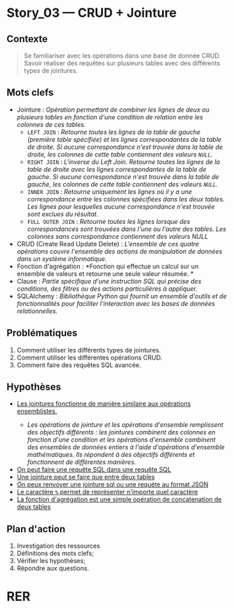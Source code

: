 <link rel="stylesheet" href="../../stylesheet.css">

# Story_03 — CRUD + Jointure

## Contexte
> Se familiariser avec les opérations dans une base de donnée CRUD.
> Savoir réaliser des requêtes sur plusieurs tables avec des différents types de jointures.

## Mots clefs
- <def-of>Jointure</def-of> : *Opération permettant de combiner les lignes de deux ou plusieurs tables en fonction d'une condition de relation entre les colonnes de ces tables.*
    - <def-of>`LEFT JOIN`</def-of> : *Retourne toutes les lignes de la table de gauche (première table spécifiée) et les lignes correspondantes de la table de droite. Si aucune correspondance n'est trouvée dans la table de droite, les colonnes de cette table contiennent des valeurs `NULL`.*
    - <def-of>`RIGHT JOIN`</def-of> : *L'inverse du Left Join. Retourne toutes les lignes de la table de droite avec les lignes correspondantes de la table de gauche. Si aucune correspondance n'est trouvée dans la table de gauche, les colonnes de cette table contiennent des valeurs `NULL`.*
    - <def-of>`INNER JOIN`</def-of> : *Retourne uniquement les lignes où il y a une correspondance entre les colonnes spécifiées dans les deux tables. Les lignes pour lesquelles aucune correspondance n'est trouvée sont exclues du résultat.*
    - <def-of>`FULL OUTER JOIN`</def-of> : *Retourne toutes les lignes lorsque des correspondances sont trouvées dans l'une ou l'autre des tables. Les colonnes sans correspondance contiennent des valeurs NULL*
- <def-of>CRUD (Create Read Update Delete)</def-of> : *L'ensemble de ces quatre opérations couvre l'ensemble des actions de manipulation de données dans un système informatique.*
- <def-of>Fonction d'agrégation</def-of> : *Fonction qui effectue un calcul sur un ensemble de valeurs et retourne une seule valeur résumée. *
- <def-of>Clause</def-of> : *Partie spécifique d'une instruction SQL qui précise des conditions, des filtres ou des actions particulières à appliquer.*
- <def-of>SQLAlchemy</def-of> : *Bibliothèque Python qui fournit un ensemble d'outils et de fonctionnalités pour faciliter l'interaction avec les bases de données relationnelles.*

## Problématiques
1. Comment utiliser les différents types de jointures.
1. Comment utiliser les différentes opérations CRUD.
1. Comment faire des requêtes SQL avancée.

## Hypothèses
- <u>Les jointures fonctionne de manière similaire aux opérations ensemblistes.</u> <h-f/>
    - *Les opérations de jointure et les opérations d'ensemble remplissent des objectifs différents : les jointures combinent des colonnes en fonction d'une condition et les opérations d'ensemble combinent des ensembles de données entiers à l'aide d'opérations d'ensemble mathématiques. Ils répondent à des objectifs différents et fonctionnent de différentes manières.*
- <u>On peut faire une requête SQL dans une requête SQL</u> <h-t/>
- <u>Une jointure peut se faire que entre deux tables</u> <h-t/>
- <u>On peux renvoyer une jointure sql ou une requéte au format JSON</u> <h-t/>
- <u>Le caractère `%` permet de représenter n'importe quel caractère</u> <h-t/>
- <u>La fonction d'agrégation est une simple opération de concatenation de deux tables</u> <h-t/>


## Plan d'action
1. Investigation des ressources
6. Définitions des mots clefs;
7. Vérifier les hypothèses;
8. Répondre aux questions.

# RER